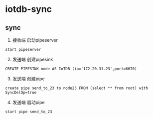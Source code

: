# iotdb-sync
## sync

1. 接收端 启动pipeserver
``` shell
start pipeserver
```
2. 发送端 创建pipesink
``` shell
CREATE PIPESINK node AS IoTDB (ip='172.20.31.23',port=6670)
```
3. 发送端 创建pipe
``` shell
create pipe send_to_23 to node23 FROM (select ** from root) with SyncDelOp=true
```
4. 发送端 启动pipe
``` shell
start pipe send_to_23
```
